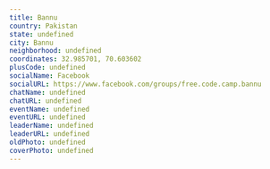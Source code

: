 ```yaml
---
title: Bannu
country: Pakistan
state: undefined
city: Bannu
neighborhood: undefined
coordinates: 32.985701, 70.603602
plusCode: undefined
socialName: Facebook
socialURL: https://www.facebook.com/groups/free.code.camp.bannu
chatName: undefined
chatURL: undefined
eventName: undefined
eventURL: undefined
leaderName: undefined
leaderURL: undefined
oldPhoto: undefined
coverPhoto: undefined
---
```

